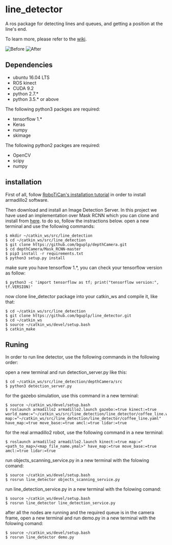 # line_detector
A ros package for detecting lines and queues, and getting a position at the line's end.

To learn more, please refer to the [wiki](https://github.com/EyalSeg/line_detector/wiki).


![Before ](https://user-images.githubusercontent.com/10437548/69551704-d1acba80-0fa5-11ea-925a-df94bf7a8c64.png)
![After ](https://user-images.githubusercontent.com/10437548/69559435-9ebcf380-0fb2-11ea-8f36-50b736af8c79.png)


## Dependencies
* ubuntu 16.04 LTS
* ROS kinect
* CUDA 9.2
* python 2.7.*
* python 3.5.* or above

The following python3 packges are required:
* tensorflow 1.*
* Keras
* numpy
* skimage

The following python2 packges are required:
* OpenCV
* scipy
* numpy


## installation

First of all, follow [RoboTiCan's installation tutorial](http://wiki.ros.org/armadillo2/Tutorials/Installation) in order to install armadillo2 software.

Then download and install an Image Detection Server. In this project we have used an implementation over Mask RCNN which you can clone and install from [here](https://github.com/bguplp/depthCamera). to do so, follow the instractions below.
open a new terminal and use the following commands:
```
$ mkdir ~/catkin_ws/src/line_detection
$ cd ~/catkin_ws/src/line_detection
$ git clone https://github.com/bguplp/depthCamera.git
$ cd depthCamera/Mask_RCNN-master
$ pip3 install -r requirements.txt
$ python3 setup.py install
```
make sure you have tensorflow 1.*, you can check your tensorflow version as follow:
```
$ python3 -c 'import tensorflow as tf; print("tensorflow version:", tf.VERSION)'
```
now clone line_detector package into your catkin_ws and compile it, like that:
```
$ cd ~/catkin_ws/src/line_detection
$ git clone https://github.com/bguplp/line_detector.git
$ cd ~/catkin_ws
$ source ~/catkin_ws/devel/setup.bash
$ catkin_make
```


## Runing
In order to run line detector, use the following commands in the following order:

open a new terminal and run detection_server.py like this:
```
$ cd ~/catkin_ws/src/line_detection/depthCamera/src
$ python3 detection_server.py
```

for the gazebo simulation, use this command in a new terminal:
```
$ source ~/catkin_ws/devel/setup.bash
$ roslaunch armadillo2 armadillo2.launch gazebo:=true kinect:=true world_name:="~/catkin_ws/src/line_detection/line_detector/coffee_line.world" map:="~/catkin_ws/src/line_detection/line_detector/coffee_line.yaml" have_map:=true move_base:=true amcl:=true lidar:=true
```

for the real armadillo2 robot, use the following command in a new terminal:
```
$ roslaunch armadillo2 armadillo2.launch kinect:=true map:="<path_to_map>/<map_file_name.ymal>" have_map:=true move_base:=true amcl:=true lidar:=true
```

run objects_scanning_service.py in a new terminal with the folowing comand: 
```
$ source ~/catkin_ws/devel/setup.bash
$ rosrun line_detector objects_scanning_service.py
```

run line_detection_service.py in a new terminal with the folowing comand: 
```
$ source ~/catkin_ws/devel/setup.bash
$ rosrun line_detector line_detection_service.py
```

after all the nodes are running and the required queue is in the camera frame, open a new terminal and run demo.py in a new terminal with the folowing comand:
```
$ source ~/catkin_ws/devel/setup.bash
$ rosrun line_detector demo.py
```
